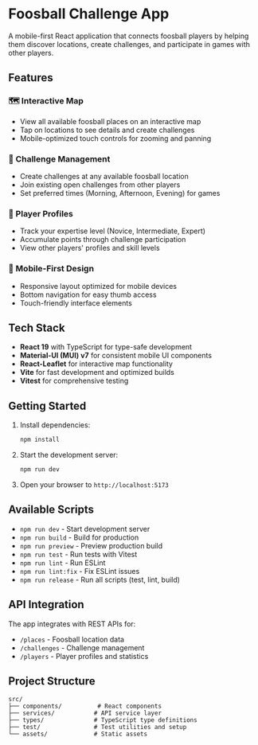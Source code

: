 # Foosball Challenge App

A mobile-first React application that connects foosball players by helping them discover locations, create challenges, and participate in games with other players.

## Features

### 🗺️ Interactive Map
- View all available foosball places on an interactive map
- Tap on locations to see details and create challenges
- Mobile-optimized touch controls for zooming and panning

### 🏓 Challenge Management
- Create challenges at any available foosball location
- Join existing open challenges from other players
- Set preferred times (Morning, Afternoon, Evening) for games

### 👤 Player Profiles
- Track your expertise level (Novice, Intermediate, Expert)
- Accumulate points through challenge participation
- View other players' profiles and skill levels

### 📱 Mobile-First Design
- Responsive layout optimized for mobile devices
- Bottom navigation for easy thumb access
- Touch-friendly interface elements

## Tech Stack

- **React 19** with TypeScript for type-safe development
- **Material-UI (MUI) v7** for consistent mobile UI components
- **React-Leaflet** for interactive map functionality
- **Vite** for fast development and optimized builds
- **Vitest** for comprehensive testing

## Getting Started

1. Install dependencies:
   ```bash
   npm install
   ```

2. Start the development server:
   ```bash
   npm run dev
   ```

3. Open your browser to `http://localhost:5173`

## Available Scripts

- `npm run dev` - Start development server
- `npm run build` - Build for production
- `npm run preview` - Preview production build
- `npm run test` - Run tests with Vitest
- `npm run lint` - Run ESLint
- `npm run lint:fix` - Fix ESLint issues
- `npm run release` - Run all scripts (test, lint, build)

## API Integration

The app integrates with REST APIs for:
- `/places` - Foosball location data
- `/challenges` - Challenge management
- `/players` - Player profiles and statistics

## Project Structure

```
src/
├── components/          # React components
├── services/           # API service layer
├── types/              # TypeScript type definitions
├── test/               # Test utilities and setup
└── assets/             # Static assets
```
